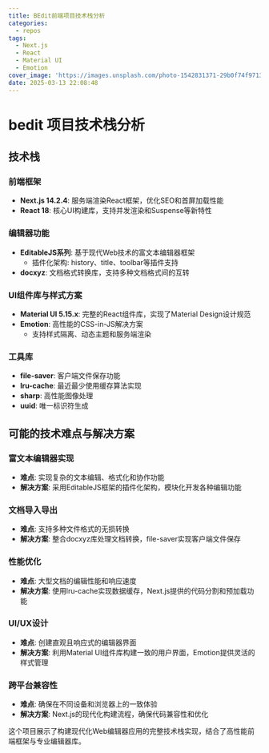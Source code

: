 ```yaml
---
title: BEdit前端项目技术栈分析
categories:
  - repos
tags:
  - Next.js
  - React
  - Material UI
  - Emotion
cover_image: 'https://images.unsplash.com/photo-1542831371-29b0f74f9713'
date: 2025-03-13 22:08:48
---
```


# bedit 项目技术栈分析

## 技术栈

### 前端框架
- **Next.js 14.2.4**: 服务端渲染React框架，优化SEO和首屏加载性能
- **React 18**: 核心UI构建库，支持并发渲染和Suspense等新特性

### 编辑器功能
- **EditableJS系列**: 基于现代Web技术的富文本编辑器框架
  - 插件化架构: history、title、toolbar等插件支持
- **docxyz**: 文档格式转换库，支持多种文档格式间的互转

### UI组件库与样式方案
- **Material UI 5.15.x**: 完整的React组件库，实现了Material Design设计规范
- **Emotion**: 高性能的CSS-in-JS解决方案
  - 支持样式隔离、动态主题和服务端渲染

### 工具库
- **file-saver**: 客户端文件保存功能
- **lru-cache**: 最近最少使用缓存算法实现
- **sharp**: 高性能图像处理
- **uuid**: 唯一标识符生成

## 可能的技术难点与解决方案

### 富文本编辑器实现
- **难点**: 实现复杂的文本编辑、格式化和协作功能
- **解决方案**: 采用EditableJS框架的插件化架构，模块化开发各种编辑功能

### 文档导入导出
- **难点**: 支持多种文件格式的无损转换
- **解决方案**: 整合docxyz库处理文档转换，file-saver实现客户端文件保存

### 性能优化
- **难点**: 大型文档的编辑性能和响应速度
- **解决方案**: 使用lru-cache实现数据缓存，Next.js提供的代码分割和预加载功能

### UI/UX设计
- **难点**: 创建直观且响应式的编辑器界面
- **解决方案**: 利用Material UI组件库构建一致的用户界面，Emotion提供灵活的样式管理

### 跨平台兼容性
- **难点**: 确保在不同设备和浏览器上的一致体验
- **解决方案**: Next.js的现代化构建流程，确保代码兼容性和优化

这个项目展示了构建现代化Web编辑器应用的完整技术栈实现，结合了高性能前端框架与专业编辑器库。
